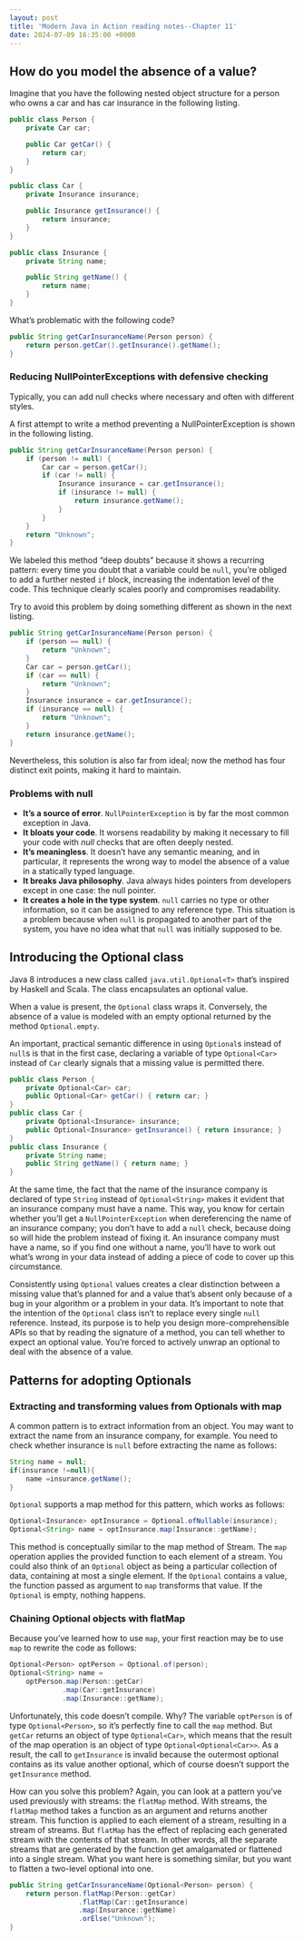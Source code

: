 ```yaml
---
layout: post
title: 'Modern Java in Action reading notes--Chapter 11'
date: 2024-07-09 16:35:00 +0000
---
```


## How do you model the absence of a value?

Imagine that you have the following nested object structure for a person who owns a car and has car insurance in the
following listing.

```java
public class Person {
    private Car car;

    public Car getCar() {
        return car;
    }
}

public class Car {
    private Insurance insurance;

    public Insurance getInsurance() {
        return insurance;
    }
}

public class Insurance {
    private String name;

    public String getName() {
        return name;
    }
}
```

What’s problematic with the following code?

```java
public String getCarInsuranceName(Person person) {
    return person.getCar().getInsurance().getName();
}
```

### Reducing NullPointerExceptions with defensive checking

Typically, you can add null checks where necessary and often with different styles.

A first attempt to write a method preventing a NullPointerException is shown in the following listing.

```java
public String getCarInsuranceName(Person person) {
    if (person != null) {
        Car car = person.getCar();
        if (car != null) {
            Insurance insurance = car.getInsurance();
            if (insurance != null) {
                return insurance.getName();
            }
        }
    }
    return "Unknown";
}
```

We labeled this method “deep doubts” because it shows a recurring pattern: every time you doubt that a variable could
be `null`, you’re obliged to add a further nested `if` block, increasing the indentation level of the code. This
technique clearly scales poorly and compromises readability.

Try to avoid this problem by doing something different as shown in the next listing.

```java
public String getCarInsuranceName(Person person) {
    if (person == null) {
        return "Unknown";
    }
    Car car = person.getCar();
    if (car == null) {
        return "Unknown";
    }
    Insurance insurance = car.getInsurance();
    if (insurance == null) {
        return "Unknown";
    }
    return insurance.getName();
}
```

Nevertheless, this solution is also far from ideal; now the method has four distinct exit points, making it hard to
maintain.

### Problems with null

- **It’s a source of error**. `NullPointerException` is by far the most common exception in Java.
- **It bloats your code**. It worsens readability by making it necessary to fill your code with *null* checks that are
  often deeply nested.
- **It’s meaningless**. It doesn’t have any semantic meaning, and in particular, it represents the wrong way to model
  the absence of a value in a statically typed language.
- **It breaks Java philosophy**. Java always hides pointers from developers except in one case: the null pointer.
- **It creates a hole in the type system**. `null` carries no type or other information, so it can be assigned to any
  reference type. This situation is a problem because when `null` is propagated to another part of the system, you have
  no idea what that
  `null` was initially supposed to be.

## Introducing the Optional class

Java 8 introduces a new class called `java.util.Optional<T>` that’s inspired by Haskell and Scala. The class
encapsulates an optional value.

When a value is present, the `Optional` class wraps it. Conversely, the absence of a value is modeled with an empty
optional returned by the method `Optional.empty`.

An important, practical semantic difference in using `Optional`s instead of `null`s is that in the first case, declaring
a variable of type `Optional<Car>` instead of `Car` clearly signals that a missing value is permitted there.

```java
public class Person {
    private Optional<Car> car;
    public Optional<Car> getCar() { return car; }
}
public class Car {
    private Optional<Insurance> insurance;
    public Optional<Insurance> getInsurance() { return insurance; }
}
public class Insurance {
    private String name;
    public String getName() { return name; }
}
```

At the same time, the fact that the name of the insurance company is declared of type `String` instead
of `Optional<String>` makes it evident that an insurance company must have a name. This way, you know for certain
whether you’ll get a `NullPointerException` when dereferencing the name of an insurance company; you don’t have to add
a `null` check, because doing so will hide the problem instead of fixing it. An insurance company must have a name, so
if you find one without a name, you’ll have to work out what’s wrong in your data instead of adding a piece of code to
cover up this circumstance.

Consistently using `Optional` values creates a clear distinction between a missing value that’s planned for and a value
that’s absent only because of a bug in your algorithm or a problem in your data. It’s important to note that the
intention of the `Optional` class isn’t to replace every single `null` reference. Instead, its purpose is to help you
design more-comprehensible APIs so that by reading the signature of a method, you can tell whether to expect an optional
value. You’re forced to actively unwrap an optional to deal with the absence of a value.

## Patterns for adopting Optionals

### Extracting and transforming values from Optionals with map

A common pattern is to extract information from an object. You may want to extract the name from an insurance company,
for example. You need to check whether insurance is `null` before extracting the name as follows:

```java
String name = null;
if(insurance !=null){
    name =insurance.getName();
}
```

`Optional` supports a map method for this pattern, which works as follows:

```java
Optional<Insurance> optInsurance = Optional.ofNullable(insurance);
Optional<String> name = optInsurance.map(Insurance::getName);
```

This method is conceptually similar to the map method of Stream. The `map` operation applies the provided function to
each element of a stream. You could also think of an `Optional` object as being a particular collection of data,
containing at most a single element. If the `Optional` contains a value, the function passed as argument to `map`
transforms that value. If the `Optional` is empty, nothing happens.

### Chaining Optional objects with flatMap
Because you’ve learned how to use `map`, your first reaction may be to use `map` to rewrite the code as follows:
```java
Optional<Person> optPerson = Optional.of(person);
Optional<String> name =
    optPerson.map(Person::getCar)
             .map(Car::getInsurance)
             .map(Insurance::getName);
```
Unfortunately, this code doesn’t compile. Why? The
variable `optPerson` is of type `Optional<Person>`, so it’s
perfectly fine to call the `map` method. But `getCar`
returns an object of type `Optional<Car>`, which means that the result of the map operation is an object of type `Optional<Optional<Car>>`.
As a result, the call to `getInsurance` is invalid because the outermost optional contains as its value another optional, which of course doesn’t support the `getInsurance` method.

How can you solve this problem? Again, you can look at a pattern you’ve used previously with streams: the `flatMap` method. With streams, the `flatMap` method takes a function as an argument and returns another stream. This function is applied to each element of a stream, resulting in a stream of streams. But `flatMap` has the effect of replacing each generated stream with the contents of that stream. In other words, all the separate streams that are generated by the function get amalgamated or flattened into a single stream. What you want here is something similar, but you want to flatten a two-level optional into one.


```java
public String getCarInsuranceName(Optional<Person> person) {
    return person.flatMap(Person::getCar)
                 .flatMap(Car::getInsurance)
                 .map(Insurance::getName)
                 .orElse("Unknown");
}
```








